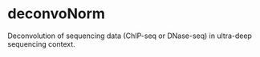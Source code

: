 # deconvoNorm
Deconvolution of sequencing data (ChIP-seq or DNase-seq) in ultra-deep sequencing context.
